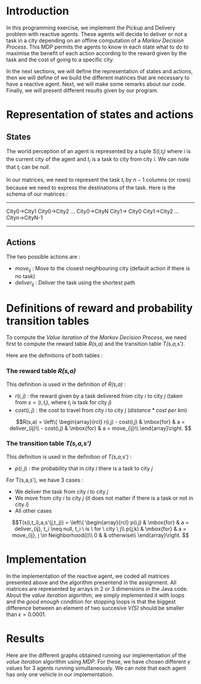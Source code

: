 # Introduction

In this programming exercise, we implement the Pickup and Delivery problem with reactive agents. These agents will decide to deliver or not a task in a city depending on an offline computation of a *Markov Decision Process*. This MDP permits the agents to know in each state what to do to maximise the benefit of each action according to the reward given by the task and the cost of going to a specific city.

In the next sections, we will define the representation of states and actions, then we will define of we build the different matrices that are necessary to have a reactive agent. Next, we will make some remarks about our code. Finally, we will present different results given by our program.

# Representation of states and actions

## States

The world perception of an agent is represented by a tuple *S(i,$t_i$)* where *i* is the current city of the agent and $t_i$ is a task to city from city *i*. We can note that $t_i$ can be *null*.

In our matrices, we need to represent the task $t_i$ by $n-1$ columns (or rows) because we need to express the destinations of the task. Here is the schema of our matrices :

----------------------------------------------------------------------------------------
City0$\rightarrow$City1 City0$\rightarrow$City2 ... City0$\rightarrow$CityN City1$\rightarrow$ City0 City1$\rightarrow$City2 ... Cityn$\rightarrow$CityN-1
-------------- ------------ --- ------------ ------------- ------------ --- ------------

## Actions
The two possible actions are :

- $move_{ij}$ : Move to the closest neighbouring city (default action if there is no task)
- $deliver_{ij}$ : Deliver the task using the shortest path

# Definitions of reward and probability transition tables

To compute the *Value iteration* of the *Markov Decision Process*, we need first to compute the reward table *R(s,a)* and the transition table *T(s,a,s')*.

Here are the definitions of both tables :

### The reward table *R(s,a)*

This definition is used in the definition of *R(s,a)* :

- $r(i,j)$ : the reward given by a task delivered from city *i* to city *j* (taken from $s=(i,t_i)$, where $t_i$ is task for city *j*)
- $cost(i,j)$ : the cost to travel from city *i* to city *j* ($distance * cost \ per \ km$)


$$R(s,a) =
\left\{
  \begin{array}{rcl}
    r(i,j) - cost(i,j) & \mbox{for} & a = deliver_{ij}\\
    - cost(i,j) & \mbox{for} & a = move_{ij}\\
  \end{array}\right.
$$

### The transition table *T(s,a,s')*

This definition is used in the definition of *T(s,a,s')* :

- $p(i,j)$ : the probability that in city *i* there is a task to city *j*

For T(s,a,s'), we have 3 cases :

- We deliver the task from city *i* to city *j*
- We move from city *i* to city *j* (it does not matter if there is a task or not in city *i*)
- All other cases


$$T(s(i,t_i),a,s'(j,t_j)) =
\left\{
  \begin{array}{rcl}
    p(i,j) & \mbox{for} & a = deliver_{ij}, t_i \neq null, t_i \ is \ for \ city \ j\\
    p(j,k) & \mbox{for} & a = move_{ij}, j \in Neighborhood(i)\\
    0 & & otherwise\\
  \end{array}\right.
$$

# Implementation

In the implementation of the reactive agent, we coded all matrices presented above and the algorithm presentend in the assignment. All matrices are represented by arrays in 2 or 3 dimensions in the Java code. About the *value iteration* algorithm, we simply implemented it with loops and the *good enough* condition for stopping loops is that the biggest difference between an element of two succesive *V(S)* should be smaller than $\epsilon=0.0001$.

# Results
Here are the different graphs obtained running our implementation of the *value iteration* algorithm using *MDP*. For these, we have chosen different $\gamma$ values for 3 agents running simultaneously. We can note that each agent has only one vehicle in our implementation.
